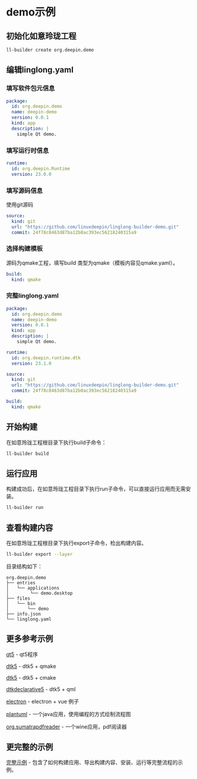 <!--
SPDX-FileCopyrightText: 2023 UnionTech Software Technology Co., Ltd.

SPDX-License-Identifier: LGPL-3.0-or-later
-->

# demo示例

## 初始化如意玲珑工程

```bash
ll-builder create org.deepin.demo
```

## 编辑linglong.yaml

### 填写软件包元信息

```yaml
package:
  id: org.deepin.demo
  name: deepin-demo
  version: 0.0.1
  kind: app
  description: |
    simple Qt demo.
```

### 填写运行时信息

```yaml
runtime:
  id: org.deepin.Runtime
  version: 23.0.0
```

### 填写源码信息

使用git源码

```yaml
source:
  kind: git
  url: "https://github.com/linuxdeepin/linglong-builder-demo.git"
  commit: 24f78c8463d87ba12b0ac393ec56218240315a9
```

### 选择构建模板

源码为qmake工程，填写build 类型为qmake（模板内容见qmake.yaml）。

```yaml
build:
  kind: qmake
```

### 完整linglong.yaml

```yaml
package:
  id: org.deepin.demo
  name: deepin-demo
  version: 0.0.1
  kind: app
  description: |
    simple Qt demo.

runtime:
  id: org.deepin.runtime.dtk
  version: 23.1.0

source:
  kind: git
  url: "https://github.com/linuxdeepin/linglong-builder-demo.git"
  commit: 24f78c8463d87ba12b0ac393ec56218240315a9

build:
  kind: qmake
```

## 开始构建

在如意玲珑工程根目录下执行build子命令：

```bash
ll-builder build
```

## 运行应用

构建成功后，在如意玲珑工程目录下执行run子命令，可以直接运行应用而无需安装。

```bash
ll-builder run
```

## 查看构建内容

在如意玲珑工程根目录下执行export子命令，检出构建内容。

```bash
ll-builder export --layer
```

目录结构如下：

```text
org.deepin.demo
├── entries
│   └── applications
│        └── demo.desktop
├── files
│   └── bin
│       └── demo
├── info.json
└── linglong.yaml
```

## 更多参考示例

[qt5](https://github.com/linglongdev/cn.org.linyaps.demo.qt5) - qt5程序

[dtk5](https://github.com/linglongdev/cn.org.linyaps.demo.dtk5.qmake) - dtk5 + qmake

[dtk5](https://github.com/linglongdev/cn.org.linyaps.demo.dtk5.cmake) - dtk5 + cmake

[dtkdeclarative5](https://github.com/linglongdev/cn.org.linyaps.demo.dtkdeclarative5) - dtk5 + qml

[electron](https://github.com/myml/electron-vue-linyaps-app) - electron + vue 例子

[plantuml](https://github.com/linglongdev/com.plantuml.gpl) - 一个java应用，使用编程的方式绘制流程图

[org.sumatrapdfreader](https://github.com/linglongdev/org.sumatrapdfreader) - 一个wine应用，pdf阅读器

## 更完整的示例

[完整示例](../start/how_to_use.md) - 包含了如何构建应用、导出构建内容、安装、运行等完整流程的示例。
